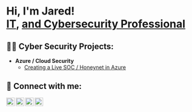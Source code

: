 <h1>Hi, I'm Jared! <br/><a href="https://github.com/JaredMarquardt">IT</a>, <a href="https://www.linkedin.com/in/jared-marquardt-254359130/">and Cybersecurity Professional</a>

<h2>👨‍💻 Cyber Security Projects:</h2>

- <b>Azure / Cloud Security</b>
  - [Creating a Live SOC / Honeynet in Azure](https://github.com/JaredMarquardt/Azure-SOC)

<h2> 🤳 Connect with me:</h2>

[<img align="left" alt="JaredMarquardt | YouTube" width="22px" src="https://cdn.jsdelivr.net/npm/simple-icons@v3/icons/youtube.svg" />][youtube]
[<img align="left" alt="JaredMarquardt | Twitter" width="22px" src="https://cdn.jsdelivr.net/npm/simple-icons@v3/icons/twitter.svg" />][twitter]
[<img align="left" alt="JaredMarquardt | LinkedIn" width="22px" src="https://cdn.jsdelivr.net/npm/simple-icons@v3/icons/linkedin.svg" />][linkedin]
[<img align="left" alt="JaredMarquardt | Instagram" width="22px" src="https://cdn.jsdelivr.net/npm/simple-icons@v3/icons/instagram.svg" />][instagram]

[twitter]: https://twitter.com/JaredMarq_111
[youtube]: https://www.youtube.com/@JaredMarquardt
[instagram]: https://www.instagram.com/jmarq95
[linkedin]: https://www.linkedin.com/in/jared-marquardt-254359130/

<!--
**JaredMarquardt/JaredMarquardt** is a ✨ _special_ ✨ repository because its `README.md` (this file) appears on your GitHub profile.
